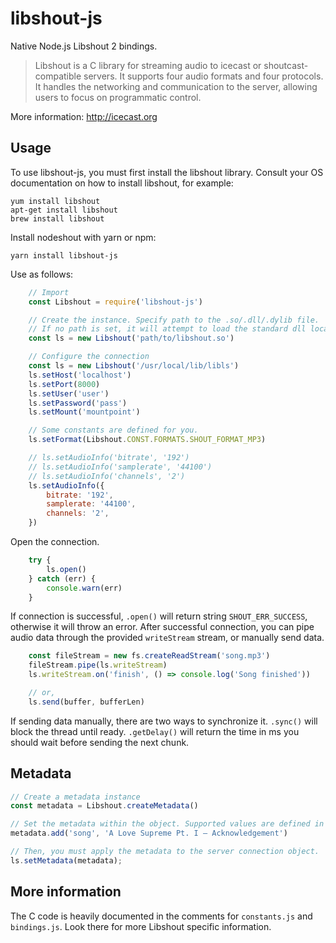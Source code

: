 libshout-js
===================
Native Node.js Libshout 2 bindings.

>Libshout is a C library for streaming audio to icecast or shoutcast-compatible servers. It supports four audio formats and four protocols. It handles the networking and communication to the server, allowing users to focus on programmatic control.

More information: http://icecast.org

Usage
-------------
To use libshout-js, you must first install the libshout library. Consult your OS documentation on how to install libshout, for example:

    yum install libshout
    apt-get install libshout    
    brew install libshout

Install nodeshout with yarn or npm:

    yarn install libshout-js

Use as follows:
```js
    // Import
    const Libshout = require('libshout-js')

    // Create the instance. Specify path to the .so/.dll/.dylib file. 
    // If no path is set, it will attempt to load the standard dll locations.
    const ls = new Libshout('path/to/libshout.so')

    // Configure the connection
    const ls = new Libshout('/usr/local/lib/libls')
    ls.setHost('localhost')
    ls.setPort(8000)
    ls.setUser('user')
    ls.setPassword('pass')
    ls.setMount('mountpoint')

    // Some constants are defined for you.
    ls.setFormat(Libshout.CONST.FORMATS.SHOUT_FORMAT_MP3)

    // ls.setAudioInfo('bitrate', '192')
    // ls.setAudioInfo('samplerate', '44100')
    // ls.setAudioInfo('channels', '2')
    ls.setAudioInfo({
        bitrate: '192',
        samplerate: '44100',
        channels: '2',
    })
```
Open the connection.
```js
    try {
        ls.open()
    } catch (err) {
        console.warn(err)
    }
```

If connection is successful, `.open()` will return string `SHOUT_ERR_SUCCESS`, otherwise it will throw an error. After successful connection, you can pipe audio data through the provided `writeStream` stream, or manually send data.
```js
    const fileStream = new fs.createReadStream('song.mp3')
    fileStream.pipe(ls.writeStream)
    ls.writeStream.on('finish', () => console.log('Song finished'))

    // or,
    ls.send(buffer, bufferLen)
```

If sending data manually, there are two ways to synchronize it.
`.sync()` will block the thread until ready.
`.getDelay()` will return the time in ms you should wait before sending the next chunk.

Metadata
-------------
```js
// Create a metadata instance
const metadata = Libshout.createMetadata()

// Set the metadata within the object. Supported values are defined in constants.
metadata.add('song', 'A Love Supreme Pt. I – Acknowledgement')

// Then, you must apply the metadata to the server connection object.
ls.setMetadata(metadata);
```

More information
-------------
The C code is heavily documented in the comments for `constants.js` and `bindings.js`. Look there for more Libshout specific information.
